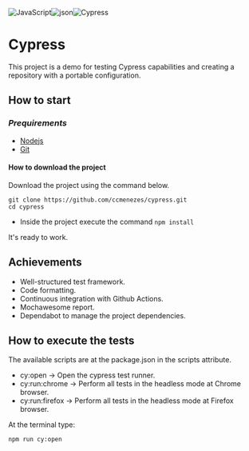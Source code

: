 ![JavaScript](https://img.shields.io/badge/javascript-%23323330.svg?style=for-the-badge&logo=javascript&logoColor=%23F7DF1E)![json](https://img.shields.io/badge/json-5E5C5C?style=for-the-badge&logo=json&logoColor=white)![Cypress](https://img.shields.io/badge/Cypress-17202C?style=for-the-badge&logo=cypress&logoColor=white)

# Cypress

This project is a demo for testing Cypress capabilities and creating a repository with a portable configuration.

## How to start

### _Prequirements_

- [Nodejs](https://nodejs.org/en/download/package-manager)
- [Git](https://git-scm.com/downloads/linux)

#### How to download the project

Download the project using the command below.

```
git clone https://github.com/ccmenezes/cypress.git
cd cypress
```

- Inside the project execute the command `npm install`

It's ready to work.

## Achievements

- Well-structured test framework.
- Code formatting.
- Continuous integration with Github Actions.
- Mochawesome report.
- Dependabot to manage the project dependencies.

## How to execute the tests

The available scripts are at the package.json in the scripts attribute.

- cy:open -> Open the cypress test runner.
- cy:run:chrome -> Perform all tests in the headless mode at Chrome browser.
- cy:run:firefox -> Perform all tests in the headless mode at Firefox browser.

At the terminal type:

```
npm run cy:open
```
